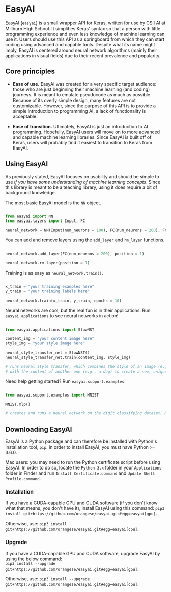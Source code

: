 
# EasyAI

EasyAI (`easyai`) is a small wrapper API for Keras, written for use by CSII AI at Millburn High School. It simplifies Keras' syntax so that a person with little programming experience and even less knowledge of machine learning can use it. Users should use this API as a springboard from which they can start coding using advanced and capable tools. Despite what its name might imply, EasyAI is centered around neural network algorithms (mainly their applications in visual fields) due to their recent prevalence and popularity.

## Core principles

* **Ease of use.** EasyAI was created for a very specific target audience: those who are just beginning their 
machine learning (and coding) journeys. It is meant to emulate pseudocode as much as possible. Because of its overly simple design, many features are not customizable. However, since the purpose of this API is to provide a simple introduction to programming AI, a lack of functionality is acceptable.

* **Ease of transition.** Ultimately, EasyAI is just an introduction to AI programming. Hopefully, EasyAI users 
will move on to more advanced and capable machine learning libraries. Since EasyAI is built off of Keras, users will
probably find it easiest to transition to Keras from EasyAI.

## Using EasyAI

As previously stated, EasyAI focuses on usability and should be simple to use _if you have some understanding of machine learning concepts_. Since this library is meant to be a teaching library, using it does require a bit of background knowledge.

The most basic EasyAI model is the `NN` object.

```python

from easyai import NN
from easyai.layers import Input, FC

neural_network = NN(Input(num_neurons = 100), FC(num_neurons = 200), FC(num_neurons = 5))

```

You can add and remove layers using the `add_layer` and `rm_layer` functions.

```python

neural_network.add_layer(FC(num_neurons = 200), position = 1)

neural_network.rm_layer(position = 1)

```

Training is as easy as `neural_network.train()`.

```python

x_train = "your training examples here"
y_train = "your training labels here"

neural_network.train(x_train, y_train, epochs = 10)

```

Neural networks are cool, but the real fun is in their applications. Run `easyai.applications` to see neural networks in action!

```python

from easyai.applications import SlowNST

content_img = "your content image here"
style_img = "your style image here"

neural_style_transfer_net = SlowNST()
neural_style_transfer_net.train(content_img, style_img)

# runs neural style transfer, which combines the style of an image (e.g., Van Gogh's Starry Night)
# with the content of another one (e.g., a dog) to create a new, unique image (Starry Dog!)

```

Need help getting started? Run `easyai.support.examples`.

```python

from easyai.support.examples import MNIST

MNIST.mlp()

# creates and runs a neural network on the digit classifying dataset, MNIST

```

## Downloading EasyAI

EasyAI is a Python package and can therefore be installed with Python's installation tool, `pip`. In order to install EasyAI, you must have Python >= 3.6.0.

Mac users: you may need to run the Python certificate script before using EasyAI. In order to do so, locate the `Python 3.x` folder in your `Applications` folder in Finder and run `Install Certificate.command` and `Update Shell Profile.command`.

### Installation

If you have a CUDA-capable GPU and CUDA software (if you don't know what that means, you don't have it), install EasyAI using this command: `pip3 install git+https://github.com/orangese/easyai.git#egg=easyai[gpu]`.

Otherwise, use: `pip3 install git+https://github.com/orangese/easyai.git#egg=easyai[cpu]`.

### Upgrade

If you have a CUDA-capable GPU and CUDA software, upgrade EasyAI by using the below command:  
`pip3 install --upgrade git+https://github.com/orangese/easyai.git#egg=easyai[gpu]`.

Otherwise, use: `pip3 install --upgrade git+https://github.com/orangese/easyai.git#egg=easyai[cpu]`.
